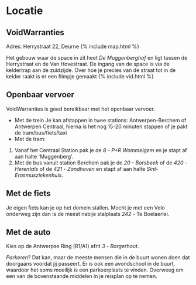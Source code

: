 # Locatie

## VoidWarranties
Adres: Herrystraat 22, Deurne
{% include map.html %}

Het gebouw waar de space in zit heet *De Muggenberghof* en ligt tussen de Herrystraat en de Van Hovestraat. De ingang van de space is via de keldertrap aan de zuidzijde. 
Over hoe je precies van de straat tot in de kelder raakt is er een filmpje gemaakt
{% include vid.html %}

## Openbaar vervoer
VoidWarranties is goed bereikbaar met het openbaar vervoer. 
* Met de trein
Je kan afstappen in twee stations: Antwerpen-Berchem of Antwerpen Centraal, hierna is het nog 15-20 minuten stappen of je pakt de tram/bus/fiets/taxi
* Met de tram:
1. Vanaf het Centraal Station pak je de *8* - *P+R Wommelgem* en je stapt af aan halte 'Muggenberg'.
1. Met de bus vanuit station Berchem pak je de *20 - Borsbeek* of de *420* - *Herentals* of de *421* - *Zandhoven* en stapt af aan halte *Sint-Erasmusziekenhuis*.

## Met de fiets
Je eigen fiets kan je op het domein stallen. Mocht je met een Velo onderweg zijn dan is de meest nabije stalplaats *242* - Te Boelaerlei.

## Met de auto
Kies op de Antwerpse Ring (R1/A1) afrit *3* - *Borgerhout*.

*Parkeren*? Dat kan, maar de meeste mensen die in de buurt wonen doen dat doorgaans voordat jij passeert. Er is ook een avondschool in de buurt, waardoor het soms moeilijk is een parkeerplaats te vinden. Overweeg om een van de bovenstaande middelen in je reisplan op te nemen.
